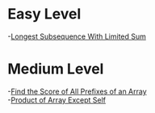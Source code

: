 # Easy Level
-[Longest Subsequence With Limited Sum](https://leetcode.com/problems/longest-subsequence-with-limited-sum/)

# Medium Level
-[Find the Score of All Prefixes of an Array](https://leetcode.com/problems/find-the-score-of-all-prefixes-of-an-array/)
<br>
-[Product of Array Except Self](https://leetcode.com/problems/product-of-array-except-self/)

